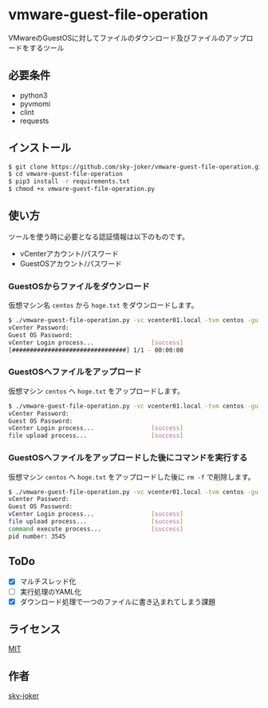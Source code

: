 # vmware-guest-file-operation

VMwareのGuestOSに対してファイルのダウンロード及びファイルのアップロードをするツール

## 必要条件

* python3
* pyvmomi
* clint
* requests

## インストール

```bash
$ git clone https://github.com/sky-joker/vmware-guest-file-operation.git
$ cd vmware-guest-file-operation
$ pip3 install -r requirements.txt
$ chmod +x vmware-guest-file-operation.py
```

## 使い方

ツールを使う時に必要となる認証情報は以下のものです。

* vCenterアカウント/パスワード
* GuestOSアカウント/パスワード

### GuestOSからファイルをダウンロード

仮想マシン名 `centos` から `hoge.txt` をダウンロードします。

```bash
$ ./vmware-guest-file-operation.py -vc vcenter01.local -tvm centos -gu root download -dpth /root/hoge.txt -spth ./hoge.txt
vCenter Password:
Guest OS Password:
vCenter Login process...                [success]
[################################] 1/1 - 00:00:00
```

### GuestOSへファイルをアップロード

仮想マシン `centos` へ `hoge.txt` をアップロードします。

```bash
$ ./vmware-guest-file-operation.py -vc vcenter01.local -tvm centos -gu root upload -upth ./hoge.txt -spth /root/hoge.txt
vCenter Password:
Guest OS Password:
vCenter Login process...                [success]
file upload process...                  [success]
```

### GuestOSへファイルをアップロードした後にコマンドを実行する

仮想マシン `centos` へ `hoge.txt` をアップロードした後に `rm -f` で削除します。

```bash
$ ./vmware-guest-file-operation.py -vc vcenter01.local -tvm centos -gu root upload -upth ./hoge.txt -spth /root/hoge.txt -c "/usr/bin/rm" -cargs "-f /root/hoge.txt"
vCenter Password:
Guest OS Password:
vCenter Login process...                [success]
file upload process...                  [success]
command execute process...              [success]
pid number: 3545
```

## ToDo

- [X] マルチスレッド化
- [ ] 実行処理のYAML化
- [X] ダウンロード処理で一つのファイルに書き込まれてしまう課題

## ライセンス

[MIT](https://github.com/sky-joker/vmware-guest-file-operation/blob/master/LICENSE.txt)

## 作者

[sky-joker](https://github.com/sky-joker)
